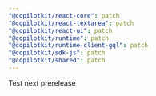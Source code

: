```yaml
---
"@copilotkit/react-core": patch
"@copilotkit/react-textarea": patch
"@copilotkit/react-ui": patch
"@copilotkit/runtime": patch
"@copilotkit/runtime-client-gql": patch
"@copilotkit/sdk-js": patch
"@copilotkit/shared": patch
---
```


Test next prerelease
